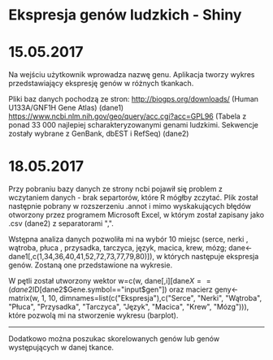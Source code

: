 # Ekspresja genów ludzkich - Shiny

# 15.05.2017
Na wejściu użytkownik wprowadza nazwę genu. Aplikacja tworzy wykres przedstawiający ekspresję genów w różnych tkankach.

Pliki baz danych pochodzą ze stron:
http://biogps.org/downloads/ (Human U133A/GNF1H Gene Atlas) (dane1)
https://www.ncbi.nlm.nih.gov/geo/query/acc.cgi?acc=GPL96 (Tabela z ponad 33 000 najlepiej scharakteryzowanymi genami ludzkimi. Sekwencje zostały wybrane z GenBank, dbEST i RefSeq) (dane2)

# 18.05.2017
Przy pobraniu bazy danych ze strony ncbi pojawił się problem z wczytaniem danych - brak separtorów, które R mógłby zczytać. Plik został następnie pobrany w rozszerzeniu .annot i mimo wyskakujących błędów otworzony przez programem Microsoft Excel, w którym został zapisany jako .csv (dane2) z separatorami ",".

Wstępna analiza danych pozwoliła mi na wybór 10 miejsc (serce, nerki , wątroba, płuca , przysadka, tarczyca, język, macica, krew, mózg;  dane<-dane1[,c(1,34,36,40,41,52,72,73,77,79,80)]), w których następuje ekspresja genów. Zostaną one przedstawione na wykresie. 

W pętli został utworzony wektor w=c(w, dane[,i][dane$X==(dane2$ID[dane2$Gene.symbol=="input$gen"]) oraz macierz geny<-matrix(w, 1, 10, dimnames=list(c("Ekspresja"),c("Serce", "Nerki", "Wątroba", "Płuca", "Przysadka", "Tarczyca", "Język", "Macica", "Krew", "Mózg"))), które pozwolą mi na stworzenie wykresu (barplot).


___________________________________________________________________________________
Dodatkowo można poszukac skorelowanych genów lub genów występujących w danej tkance.
